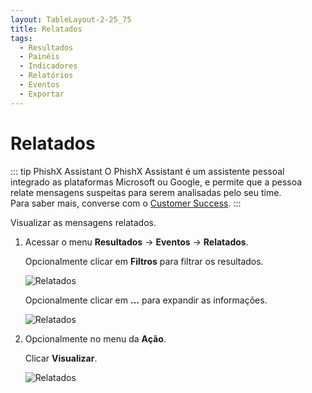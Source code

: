 ```yaml
---
layout: TableLayout-2-25_75
title: Relatados
tags:
  - Resultados
  - Painéis
  - Indicadores
  - Relatórios
  - Eventos
  - Exportar
---
```


# Relatados

::: tip PhishX Assistant
O PhishX Assistant é um assistente pessoal integrado as plataformas Microsoft ou Google, e permite que a pessoa relate mensagens suspeitas para serem analisadas pelo seu time.<br>
Para saber mais, converse com o [Customer Success](mailto:cs@phishx.io).
:::

Visualizar as mensagens relatados.

1. Acessar o menu **Resultados** -> **Eventos** -> **Relatados**.

   Opcionalmente clicar em **Filtros** para filtrar os resultados.

   ![Relatados](https://cdn.phishx.io/phishx-docs/images/phishx_results_events_reports_01.webp)

   Opcionalmente clicar em **...** para expandir as informações.

   ![Relatados](https://cdn.phishx.io/phishx-docs/images/phishx_results_events_reports_02.webp)

2. Opcionalmente no menu da **Ação**.

   Clicar **Visualizar**.

   ![Relatados](https://cdn.phishx.io/phishx-docs/images/phishx_results_events_reports_03.webp)
